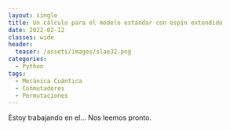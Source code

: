 ```yaml
---
layout: single
title: Un cálculo para el módelo estándar con espín extendido
date: 2022-02-12
classes: wide
header:
  teaser: /assets/images/slae32.png
categories:
  - Python
tags:
  - Mecánica Cuántica
  - Conmutadores
  - Permutaciones
---
```


Estoy trabajando en el... Nos leemos pronto.